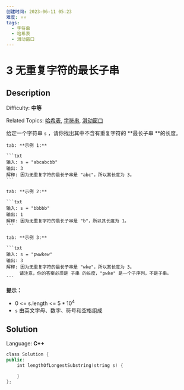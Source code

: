 ```yaml
---
创建时间: 2023-06-11 05:23
难度: ⭐️⭐️
tags:
  - 字符串
  - 哈希表
  - 滑动窗口
---
```


# 3 无重复字符的最长子串

## Description

Difficulty: **中等**  

Related Topics: [哈希表](https://leetcode.cn/tag/hash-table/), [字符串](https://leetcode.cn/tag/string/), [滑动窗口](https://leetcode.cn/tag/sliding-window/)


给定一个字符串 `s` ，请你找出其中不含有重复字符的 **最长子串 **的长度。
````tabs
tab: **示例 1:**

```txt
输入: s = "abcabcbb"
输出: 3 
解释: 因为无重复字符的最长子串是 "abc"，所以其长度为 3。
```

tab: **示例 2:**

```txt
输入: s = "bbbbb"
输出: 1
解释: 因为无重复字符的最长子串是 "b"，所以其长度为 1。
```

tab: **示例 3:**

```txt
输入: s = "pwwkew"
输出: 3
解释: 因为无重复字符的最长子串是 "wke"，所以其长度为 3。
     请注意，你的答案必须是 子串 的长度，"pwke" 是一个子序列，不是子串。
```

````
**提示：**

*   0 <= s.length <= $5 * 10^4$
*   `s` 由英文字母、数字、符号和空格组成


## Solution

Language: **C++**

```c++
class Solution {
public:
    int lengthOfLongestSubstring(string s) {

    }
};
```